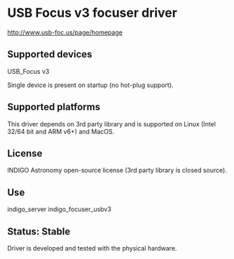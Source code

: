 # USB Focus v3 focuser driver

http://www.usb-foc.us/page/homepage

## Supported devices

USB_Focus v3

Single device is present on startup (no hot-plug support).

## Supported platforms

This driver depends on 3rd party library and is supported on Linux (Intel 32/64 bit and ARM v6+) and MacOS.

## License

INDIGO Astronomy open-source license  (3rd party library is closed source).

## Use

indigo_server indigo_focuser_usbv3

## Status: Stable

Driver is developed and tested with the physical hardware.
